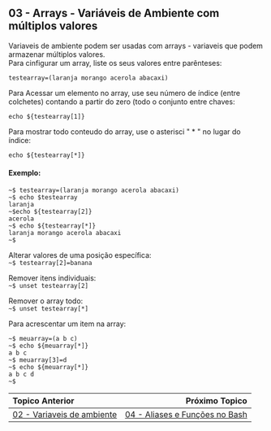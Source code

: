 ## 03 - Arrays - Variáveis de Ambiente com múltiplos valores

Variaveis de ambiente podem ser usadas com arrays - variaveis que podem armazenar múltiplos valores.   
Para cinfigurar um array, liste os seus valores entre parênteses:
```
testearray=(laranja morango acerola abacaxi)
```
Para Acessar um elemento no array, use seu número de índice (entre colchetes) contando a partir do zero (todo o conjunto entre chaves:
```
echo ${testearray[1]}
```
Para mostrar todo conteudo do array, use o asterisci " * " no lugar do índice:   
```
echo ${testearray[*]}
```
#### Exemplo:  
```
~$ testearray=(laranja morango acerola abacaxi)
~$ echo $testearray
laranja
~$echo ${testearray[2]}
acerola
~$ echo ${testearray[*]}
laranja morango acerola abacaxi
~$
```

Alterar valores de uma posição específica:   
`~$ testearray[2]=banana`   

Remover itens individuais:   
`~$ unset testearray[2]`  

Remover o array todo:  
`~$ unset testearray[*]`  

Para acrescentar um item na array:  
```
~$ meuarray=(a b c)
~$ echo ${meuarray[*]}
a b c
~$ meuarray[3]=d
~$ echo ${meuarray[*]}
a b c d
~$
```

|Topico Anterior|Próximo Topico|
|:---|---:|
|[02 - Variaveis de ambiente](Variaveis_de_ambiente.md)|[04 - Aliases e Funções no Bash](Aliases.md)|
